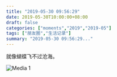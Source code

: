 ```yaml
---
title: "2019-05-30 09:56:29"
date: 2019-05-30T10:00:00+08:00
draft: false
categories: ["moments","2019","2019-05"]
tags: ["朋友圈","生活记录"]
summary: "2019-05-30 09:56:29..."
---
```


就像蝴蝶飞不过沧海。

![Media 1](/Moments/photos/2019-05-30/201905300956290.jpg)

